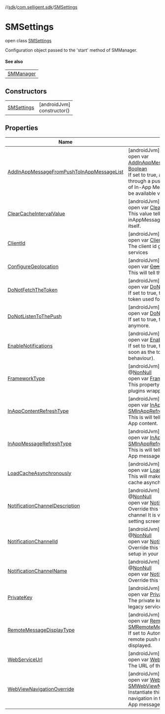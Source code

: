 //[sdk](../../../index.md)/[com.selligent.sdk](../index.md)/[SMSettings](index.md)

# SMSettings

open class [SMSettings](index.md)

Configuration object passed to the 'start' method of SMManager.

#### See also

| |
|---|
| [SMManager](../-s-m-manager/start.md) |

## Constructors

| | |
|---|---|
| [SMSettings](-s-m-settings.md) | [androidJvm]<br>constructor() |

## Properties

| Name | Summary |
|---|---|
| [AddInAppMessageFromPushToInAppMessageList](-add-in-app-message-from-push-to-in-app-message-list.md) | [androidJvm]<br>open var [AddInAppMessageFromPushToInAppMessageList](-add-in-app-message-from-push-to-in-app-message-list.md): [Boolean](https://kotlinlang.org/api/latest/jvm/stdlib/kotlin/-boolean/index.html)<br>If set to true, any In-App Message received through a push notification will be added to the list of In-App Messages retrieved by the SDK and will be available via [getInAppMessages](../-s-m-manager/get-in-app-messages.md). |
| [ClearCacheIntervalValue](-clear-cache-interval-value.md) | [androidJvm]<br>open var [ClearCacheIntervalValue](-clear-cache-interval-value.md): [SMClearCache](../-s-m-clear-cache/index.md)<br>This value tells how often the SDK's inAppMessagesCache mechanism should clear itself. |
| [ClientId](-client-id.md) | [androidJvm]<br>open var [ClientId](-client-id.md): [String](https://developer.android.com/reference/kotlin/java/lang/String.html)<br>The client id given by Selligent to contact the web services |
| [ConfigureGeolocation](-configure-geolocation.md) | [androidJvm]<br>open var [~~ConfigureGeolocation~~](-configure-geolocation.md): [Boolean](https://kotlinlang.org/api/latest/jvm/stdlib/kotlin/-boolean/index.html)<br>This will tell the SDK to use the geolocation. |
| [DoNotFetchTheToken](-do-not-fetch-the-token.md) | [androidJvm]<br>open var [DoNotFetchTheToken](-do-not-fetch-the-token.md): [Boolean](https://kotlinlang.org/api/latest/jvm/stdlib/kotlin/-boolean/index.html)<br>If set to true, the SDK will not try to retrieve the token used for push notification from Firebase. |
| [DoNotListenToThePush](-do-not-listen-to-the-push.md) | [androidJvm]<br>open var [DoNotListenToThePush](-do-not-listen-to-the-push.md): [Boolean](https://kotlinlang.org/api/latest/jvm/stdlib/kotlin/-boolean/index.html)<br>If set to true, the SDK will not listen for the push anymore. |
| [EnableNotifications](-enable-notifications.md) | [androidJvm]<br>open var [EnableNotifications](-enable-notifications.md): [Boolean](https://kotlinlang.org/api/latest/jvm/stdlib/kotlin/-boolean/index.html)<br>If set to true, the notifications will be enabled as soon as the token is retrieved (this is the default behaviour). |
| [FrameworkType](-framework-type.md) | [androidJvm]<br>@[NonNull](https://developer.android.com/reference/kotlin/androidx/annotation/NonNull.html)<br>open var [FrameworkType](-framework-type.md): [SMFrameworkType](../-s-m-framework-type/index.md)<br>This property is only intended to be used by the plugins wrapping our SDK. |
| [InAppContentRefreshType](-in-app-content-refresh-type.md) | [androidJvm]<br>open var [InAppContentRefreshType](-in-app-content-refresh-type.md): [SMInAppRefreshType](../-s-m-in-app-refresh-type/index.md)<br>This is will tell how often the SDK must get the In App content. |
| [InAppMessageRefreshType](-in-app-message-refresh-type.md) | [androidJvm]<br>open var [InAppMessageRefreshType](-in-app-message-refresh-type.md): [SMInAppRefreshType](../-s-m-in-app-refresh-type/index.md)<br>This is will tell how often the SDK must get the In App messages. |
| [LoadCacheAsynchronously](-load-cache-asynchronously.md) | [androidJvm]<br>open var [LoadCacheAsynchronously](-load-cache-asynchronously.md): [Boolean](https://kotlinlang.org/api/latest/jvm/stdlib/kotlin/-boolean/index.html)<br>This will make the SDK load the content of its cache asynchronously. |
| [NotificationChannelDescription](-notification-channel-description.md) | [androidJvm]<br>@[NonNull](https://developer.android.com/reference/kotlin/androidx/annotation/NonNull.html)<br>open var [NotificationChannelDescription](-notification-channel-description.md): [String](https://developer.android.com/reference/kotlin/java/lang/String.html)<br>Override this value to set a description of the channel It is visible in the notification channel setting screen of the device. |
| [NotificationChannelId](-notification-channel-id.md) | [androidJvm]<br>@[NonNull](https://developer.android.com/reference/kotlin/androidx/annotation/NonNull.html)<br>open var [NotificationChannelId](-notification-channel-id.md): [String](https://developer.android.com/reference/kotlin/java/lang/String.html)<br>Override this value if you already have a channel setup in your app and you want the SDK to use it. |
| [NotificationChannelName](-notification-channel-name.md) | [androidJvm]<br>@[NonNull](https://developer.android.com/reference/kotlin/androidx/annotation/NonNull.html)<br>open var [NotificationChannelName](-notification-channel-name.md): [String](https://developer.android.com/reference/kotlin/java/lang/String.html)<br>Override this value to set the name of the channel. |
| [PrivateKey](-private-key.md) | [androidJvm]<br>open var [PrivateKey](-private-key.md): [String](https://developer.android.com/reference/kotlin/java/lang/String.html)<br>The private key given by Selligent to contact the legacy services. |
| [RemoteMessageDisplayType](-remote-message-display-type.md) | [androidJvm]<br>open var [RemoteMessageDisplayType](-remote-message-display-type.md): [SMRemoteMessageDisplayType](../-s-m-remote-message-display-type/index.md)<br>If set to Automatic, when the app is active, the remote push messages will automatically be displayed. |
| [WebServiceUrl](-web-service-url.md) | [androidJvm]<br>open var [WebServiceUrl](-web-service-url.md): [String](https://developer.android.com/reference/kotlin/java/lang/String.html)<br>The URL of the Selligent web services |
| [WebViewNavigationOverride](-web-view-navigation-override.md) | [androidJvm]<br>open var [WebViewNavigationOverride](-web-view-navigation-override.md): [SMWebViewNavigationOverride](../-s-m-web-view-navigation-override/index.md)<br>Instantiate this if you want to override the navigation in the WebViews displayed by the In-App messages. |
